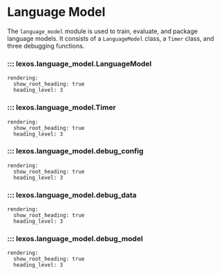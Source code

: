 # Language Model

The `language_model` module is used to train, evaluate, and package language models. It consists of a `LanguageModel` class, a `Timer` class, and three debugging functions.

### ::: lexos.language_model.LanguageModel
    rendering:
      show_root_heading: true
      heading_level: 3

### ::: lexos.language_model.Timer
    rendering:
      show_root_heading: true
      heading_level: 3

### ::: lexos.language_model.debug_config
    rendering:
      show_root_heading: true
      heading_level: 3

### ::: lexos.language_model.debug_data
    rendering:
      show_root_heading: true
      heading_level: 3

### ::: lexos.language_model.debug_model
    rendering:
      show_root_heading: true
      heading_level: 3

